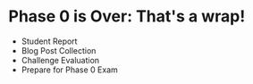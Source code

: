 # Phase 0 is Over: That's a wrap!

- Student Report
- Blog Post Collection
- Challenge Evaluation
- Prepare for Phase 0 Exam
